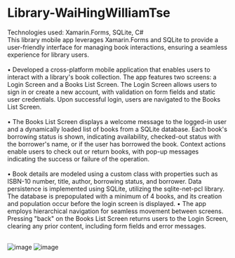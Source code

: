 # Library-WaiHingWilliamTse
Technologies used: Xamarin.Forms, SQLite, C#\
This library mobile app leverages Xamarin.Forms and SQLite to provide a user-friendly interface for managing book interactions, ensuring a seamless experience for library users.<br><br>
• Developed a cross-platform mobile application that enables users to interact with a library's book collection. The app features two screens: a Login Screen and a Books List Screen. The Login Screen allows users to sign in or create a new account, with validation on form fields and static user credentials. Upon successful login, users are navigated to the Books List Screen.<br><br>
• The Books List Screen displays a welcome message to the logged-in user and a dynamically loaded list of books from a SQLite database. Each book's borrowing status is shown, indicating availability, checked-out status with the borrower's name, or if the user has borrowed the book. Context actions enable users to check out or return books, with pop-up messages indicating the success or failure of the operation.<br><br>
• Book details are modeled using a custom class with properties such as ISBN-10 number, title, author, borrowing status, and borrower. Data persistence is implemented using SQLite, utilizing the sqlite-net-pcl library. The database is prepopulated with a minimum of 4 books, and its creation and population occur before the login screen is displayed.
• The app employs hierarchical navigation for seamless movement between screens. Pressing "back" on the Books List Screen returns users to the Login Screen, clearing any prior content, including form fields and error messages.<br><br>

![image](https://github.com/wtse1225/Library-Mobile-App/assets/105259859/8c0f8e62-1de0-4ca2-a189-0d1e859bcb9c)
![image](https://github.com/wtse1225/Library-Mobile-App/assets/105259859/6e5c2679-e105-4013-b2ac-56861f8653db)
